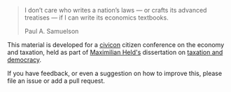 > I don’t care who writes a nation’s laws — or crafts its advanced treatises — if I can write its economics textbooks.
>
> Paul A. Samuelson

This material is developed for a [civicon](http://www.civicon.de) citizen conference on the economy and taxation, held as part of [Maximilian Held's](http://www.maxheld.de) dissertation on [taxation and democracy](http://www.maxheld.de/schumpeter).

If you have feedback, or even a suggestion on how to improve this, please file an issue or add a pull request.
